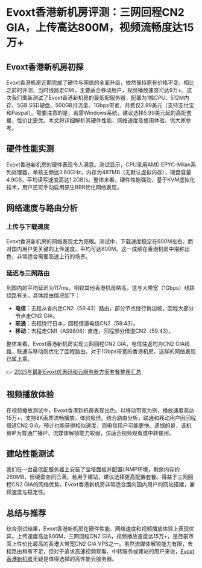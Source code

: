 # Evoxt香港新机房评测：三网回程CN2 GIA，上传高达800M，视频流畅度达15万+

## Evoxt香港新机房初探

Evoxt香港机房近期完成了硬件与网络的全面升级，依然保持原有价格不变。相比之前的评测，当时线路走CMI，主要适合移动用户，视频播放速度可达9万+。这次我们重新测试了Evoxt香港新机房的最低配服务器，配置为1核CPU、512M内存、5GB SSD硬盘、500GB月流量、1Gbps带宽，月费仅2.99美元（支持支付宝和Paypal）。需要注意的是，若需Windows系统，建议选择5.99美元起的高配套餐，性价比更优。本文将详细解析其硬件性能、网络速度及使用体验，供大家参考。

## 硬件性能实测

Evoxt香港新机房的硬件表现令人满意。测试显示，CPU采用AMD EPYC-Milan系列处理器，单核主频达3.60GHz，内存为487MB（无默认虚拟内存），硬盘容量4.9GB，平均读写速度高达1.2GB/s。整体来看，硬件性能强劲，基于KVM虚拟化技术，用户还可手动启用原生BBR优化网络表现。

## 网络速度与路由分析

### 上传与下载速度

Evoxt香港新机房的网络表现尤为亮眼。测试中，下载速度稳定在600M左右，而对国内用户更关键的上传速度，平均可达800M。这一成绩在香港机房中堪称出色，非常适合需要高速上行的场景。

### 延迟与三网路由

到国内的平均延迟为117ms，相较其他香港机房略高，这与大带宽（1Gbps）线路绕路有关。具体路由情况如下：

- **电信**：去程从省内走CN2（59.43）路由，部分节点绕行新加坡，回程大部分节点走CN2 GIA。
- **联通**：去程绕行日本，回程借道电信CN2（59.43）。
- **移动**：去程走CMI（AS9808）直连，回程部分借道CN2（59.43）。

整体来看，Evoxt香港新机房实现三网回程CN2 GIA，电信往返均为CN2 GIA线路，联通与移动则优化了回程路由。对于1Gbps带宽的香港机房，这样的网络表现已属上乘。

👉 [2025年最新Evoxt优惠码和云服务器方案套餐整理汇总](https://bit.ly/evoxt)

## 视频播放体验

在视频播放测试中，Evoxt香港新机房表现出色。以移动带宽为例，播放速度高达15万+，支持8K画质流畅播放，体验极佳。结合路由分析，联通和移动用户因回程借道CN2 GIA，预计也能获得相似速度，而电信用户可能更快。遗憾的是，该机房IP为普通广播IP，流媒体解锁能力较弱，仅适合视频观看或中转使用。

## 建站性能测试

我们在一台最低配服务器上安装了宝塔面板并配置LNMP环境，剩余内存约260MB，但硬盘空间已满。若用于建站，建议选择更高配置套餐。得益于三网回程CN2 GIA的网络优势，Evoxt香港新机房非常适合面向国内用户的网站搭建，兼顾速度与稳定性。

## 总结与推荐

综合测试结果，Evoxt香港新机房在硬件性能、网络速度和视频播放体验上表现优异。上传速度高达800M，三网回程CN2 GIA，视频播放速度达15万+，是目前市面上性价比最高的香港大带宽CN2 GIA VPS之一。虽然流媒体解锁能力有限，去程路由稍有不足，但对于追求高速视频观看、中转服务或建站的用户来说，[Evoxt香港新机房](https://bit.ly/evoxt)无疑是值得选择的高性能云服务器。